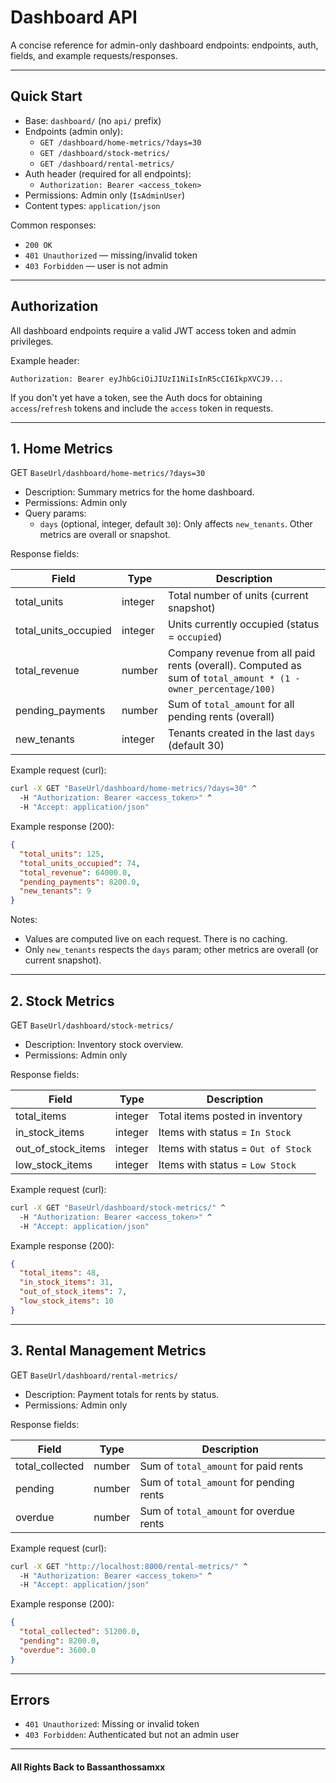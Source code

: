 # Dashboard API

A concise reference for admin-only dashboard endpoints: endpoints, auth, fields, and example requests/responses.

---

## Quick Start
- Base: `dashboard/` (no `api/` prefix)
- Endpoints (admin only):
  - `GET /dashboard/home-metrics/?days=30`
  - `GET /dashboard/stock-metrics/`
  - `GET /dashboard/rental-metrics/`
- Auth header (required for all endpoints):
  - `Authorization: Bearer <access_token>`
- Permissions: Admin only (`IsAdminUser`)
- Content types: `application/json`

Common responses:
- `200 OK`
- `401 Unauthorized` — missing/invalid token
- `403 Forbidden` — user is not admin

---

## Authorization
All dashboard endpoints require a valid JWT access token and admin privileges.

Example header:

```
Authorization: Bearer eyJhbGciOiJIUzI1NiIsInR5cCI6IkpXVCJ9...
```

If you don't yet have a token, see the Auth docs for obtaining `access`/`refresh` tokens and include the `access` token in requests.

---

## 1. Home Metrics

GET `BaseUrl/dashboard/home-metrics/?days=30`

- Description: Summary metrics for the home dashboard.
- Permissions: Admin only
- Query params:
  - `days` (optional, integer, default `30`): Only affects `new_tenants`. Other metrics are overall or snapshot.

Response fields:

| Field                   | Type    | Description |
| ----------------------- | ------- | ----------- |
| total_units             | integer | Total number of units (current snapshot) |
| total_units_occupied    | integer | Units currently occupied (status = `occupied`) |
| total_revenue           | number  | Company revenue from all paid rents (overall). Computed as sum of `total_amount * (1 - owner_percentage/100)` |
| pending_payments        | number  | Sum of `total_amount` for all pending rents (overall) |
| new_tenants             | integer | Tenants created in the last `days` (default 30) |

Example request (curl):

```bash
curl -X GET "BaseUrl/dashboard/home-metrics/?days=30" ^
  -H "Authorization: Bearer <access_token>" ^
  -H "Accept: application/json"
```

Example response (200):

```json
{
  "total_units": 125,
  "total_units_occupied": 74,
  "total_revenue": 64000.0,
  "pending_payments": 8200.0,
  "new_tenants": 9
}
```

Notes:
- Values are computed live on each request. There is no caching.
- Only `new_tenants` respects the `days` param; other metrics are overall (or current snapshot).

---

## 2. Stock Metrics

GET `BaseUrl/dashboard/stock-metrics/`

- Description: Inventory stock overview.
- Permissions: Admin only

Response fields:

| Field               | Type    | Description |
| ------------------- | ------- | ----------- |
| total_items         | integer | Total items posted in inventory |
| in_stock_items      | integer | Items with status = `In Stock` |
| out_of_stock_items  | integer | Items with status = `Out of Stock` |
| low_stock_items     | integer | Items with status = `Low Stock` |

Example request (curl):

```bash
curl -X GET "BaseUrl/dashboard/stock-metrics/" ^
  -H "Authorization: Bearer <access_token>" ^
  -H "Accept: application/json"
```

Example response (200):

```json
{
  "total_items": 48,
  "in_stock_items": 31,
  "out_of_stock_items": 7,
  "low_stock_items": 10
}
```

---

## 3. Rental Management Metrics

GET `BaseUrl/dashboard/rental-metrics/`

- Description: Payment totals for rents by status.
- Permissions: Admin only

Response fields:

| Field           | Type   | Description |
| --------------- | ------ | ----------- |
| total_collected | number | Sum of `total_amount` for paid rents |
| pending         | number | Sum of `total_amount` for pending rents |
| overdue         | number | Sum of `total_amount` for overdue rents |

Example request (curl):

```bash
curl -X GET "http://localhost:8000/rental-metrics/" ^
  -H "Authorization: Bearer <access_token>" ^
  -H "Accept: application/json"
```

Example response (200):

```json
{
  "total_collected": 51200.0,
  "pending": 8200.0,
  "overdue": 3600.0
}
```

---

## Errors
- `401 Unauthorized`: Missing or invalid token
- `403 Forbidden`: Authenticated but not an admin user

---
#### All Rights Back to Bassanthossamxx
